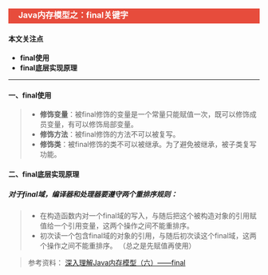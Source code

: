 <h3 style="padding-bottom:6px; padding-left:20px; color:#ffffff; background-color:#E74C3C;">Java内存模型之：final关键字</h3>



#### 本文关注点
* **final使用**
* **final底层实现原理**

---
#### 一、final使用
> * **修饰变量**：被final修饰的变量是一个常量只能赋值一次，既可以修饰成员变量，有可以修饰局部变量。
> * **修饰方法**：被final修饰的方法不可以被复写。
> * **修饰类**：被final修饰的类不可以被继承。为了避免被继承，被子类复写功能。

#### 二、final底层实现原理
##### 对于final域，编译器和处理器要遵守两个重排序规则：
> * 在构造函数内对一个final域的写入，与随后把这个被构造对象的引用赋值给一个引用变量，这两个操作之间不能重排序。
> * 初次读一个包含final域的对象的引用，与随后初次读这个final域，这两个操作之间不能重排序。
>   （总之是先赋值再使用）

> 参考资料：
> [深入理解Java内存模型（六）——final](http://www.infoq.com/cn/articles/java-memory-model-6)